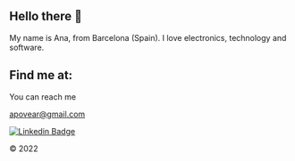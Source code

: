   
## Hello there 👋
My name is Ana, from Barcelona (Spain). 
I love electronics, technology and software. 

## Find me at:
You can reach me 

apovear@gmail.com

[![Linkedin Badge](https://img.shields.io/badge/-Linkedin-0077B5?style=plastic&logo=Linkedin&logoColor=white&link=https://www.linkedin.com/in/ana-povea/)](https://www.linkedin.com/in/ana-povea/)






© 2022
<!-- <a  href="https://ibb.co/jT9FkBx"><img src="https://i.ibb.co/HVLQT1M/Image2.png" alt="Image2" height="400  " width="400"  border="0"></a> 
<!--**Anapovea/AnaPovea** is a ✨ _special_ ✨ repository because its `README.md` (this file) appears on your GitHub profile.
